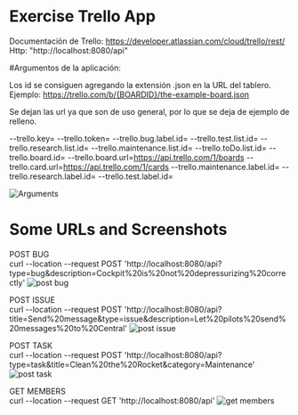 # Exercise Trello App
 
 
 Documentación de Trello: https://developer.atlassian.com/cloud/trello/rest/ \
 Http:  "http://localhost:8080/api"
 
 #Argumentos de la aplicación:
 
 Los id se consiguen agregando la extensión .json en la URL del tablero. Ejemplo:  https://trello.com/b/{BOARDID}/the-example-board.json 
 
 Se dejan las url ya que son de uso general, por lo que se deja de ejemplo de relleno. 
 
 --trello.key= --trello.token= --trello.bug.label.id= --trello.test.list.id= --trello.research.list.id= --trello.maintenance.list.id= --trello.toDo.list.id= --trello.board.id= --trello.board.url=https://api.trello.com/1/boards --trello.card.url=https://api.trello.com/1/cards --trello.maintenance.label.id= --trello.research.label.id= --trello.test.label.id=

![Arguments](https://user-images.githubusercontent.com/57782295/102372370-e5a2d000-3f9d-11eb-8af3-8eaad833b0be.PNG)

# Some URLs and Screenshots

POST BUG \
curl --location --request POST 'http://localhost:8080/api?type=bug&description=Cockpit%20is%20not%20depressurizing%20correctly'
![post bug](https://user-images.githubusercontent.com/57782295/102370402-c73bd500-3f9b-11eb-877d-fca55bc5a458.PNG)

POST ISSUE \
curl --location --request POST 'http://localhost:8080/api?title=Send%20message&type=issue&description=Let%20pilots%20send%20messages%20to%20Central'
![post issue](https://user-images.githubusercontent.com/57782295/102370425-cdca4c80-3f9b-11eb-9eef-d9f35673dcef.PNG)

POST TASK \
curl --location --request POST 'http://localhost:8080/api?type=task&title=Clean%20the%20Rocket&category=Maintenance'
![post task](https://user-images.githubusercontent.com/57782295/102370444-d15dd380-3f9b-11eb-9896-e40628066bb3.PNG)

GET MEMBERS \
curl --location --request GET 'http://localhost:8080/api'
![get members](https://user-images.githubusercontent.com/57782295/102372384-e89dc080-3f9d-11eb-99bf-310c98ac8f15.PNG)

